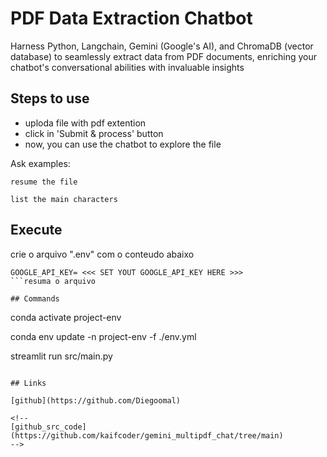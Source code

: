 # PDF Data Extraction Chatbot

Harness Python, Langchain, Gemini (Google's AI), and ChromaDB (vector database) to seamlessly extract data from PDF documents, enriching your chatbot's conversational abilities with invaluable insights

## Steps to use

- uploda file with pdf extention
- click in 'Submit & process' button
- now, you can use the chatbot to explore the file

Ask examples:

```
resume the file
```

```
list the main characters
```


## Execute

crie o arquivo ".env" com o conteudo abaixo

```
GOOGLE_API_KEY= <<< SET YOUT GOOGLE_API_KEY HERE >>>
```resuma o arquivo

## Commands

```

conda activate project-env

conda env update -n project-env -f ./env.yml

streamlit run src/main.py
 
```

## Links

[github](https://github.com/Diegoomal)

<!-- 
[github_src_code](https://github.com/kaifcoder/gemini_multipdf_chat/tree/main)
-->